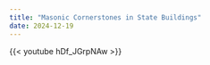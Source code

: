 ```yaml
---
title: "Masonic Cornerstones in State Buildings"
date: 2024-12-19
---
```


{{< youtube hDf_JGrpNAw >}}

